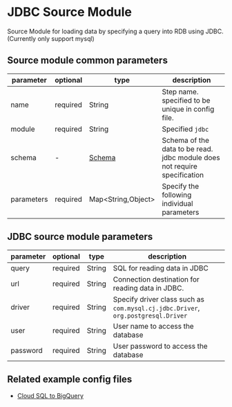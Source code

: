 # JDBC Source Module

Source Module for loading data by specifying a query into RDB using JDBC.
(Currently only support mysql)

## Source module common parameters

| parameter | optional | type | description |
| --- | --- | --- | --- |
| name | required | String | Step name. specified to be unique in config file. |
| module | required | String | Specified `jdbc` |
| schema | - | [Schema](SCHEMA.md) | Schema of the data to be read. jdbc module does not require specification |
| parameters | required | Map<String,Object\> | Specify the following individual parameters |

## JDBC source module parameters

| parameter | optional | type | description |
| --- | --- | --- | --- |
| query | required | String | SQL for reading data in JDBC |
| url | required | String | Connection destination for reading data in JDBC. |
| driver | required | String | Specify driver class such as `com.mysql.cj.jdbc.Driver`, `org.postgresql.Driver` |
| user | required | String | User name to access the database |
| password | required | String | User password to access the database |

## Related example config files

* [Cloud SQL to BigQuery](../../../../examples/jdbc-to-bigquery.json)
